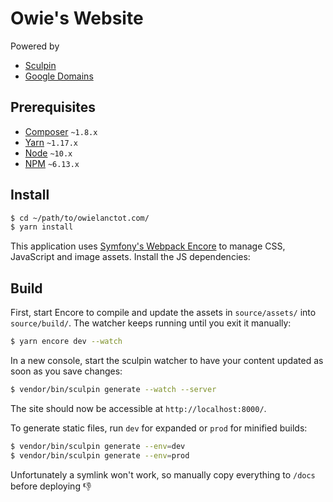 # Owie's Website

Powered by
- [Sculpin](http://sculpin.io)
- [Google Domains](https://domains.google.com/)

## Prerequisites

- [Composer](https://getcomposer.org/) `~1.8.x`
- [Yarn](https://yarnpkg.com/en/docs/install) `~1.17.x`
- [Node](https://nodejs.org/) `~10.x`
- [NPM](https://www.npmjs.com/) `~6.13.x`

## Install

```bash
$ cd ~/path/to/owielanctot.com/
$ yarn install
```

This application uses [Symfony's Webpack Encore](https://symfony.com/doc/current/frontend.html) to manage CSS, JavaScript and image assets. Install the JS dependencies:

## Build

First, start Encore to compile and update the assets in `source/assets/` into `source/build/`. The watcher keeps running until you exit it manually:

```bash
$ yarn encore dev --watch
```

In a new console, start the sculpin watcher to have your content updated as soon as you save changes:

```bash
$ vendor/bin/sculpin generate --watch --server
```

The site should now be accessible at `http://localhost:8000/`.

To generate static files, run `dev` for expanded or `prod` for minified builds:

```bash
$ vendor/bin/sculpin generate --env=dev
$ vendor/bin/sculpin generate --env=prod
```

Unfortunately a symlink won't work, so manually copy everything to `/docs` before deploying 👎
